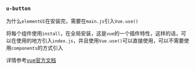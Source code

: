 ### `u-button`

为什么`elementUI`在安装完，需要在`main.js`引入`Vue.use()`

将每个组件使用`install`，在全局安装，这是`vue`的一个插件特性，这样的话，可以在使用的地方引入`index.js`，并且使用`Vue.use()`可以直接使用，可以不需要使用`components`的方式引入

详情参考[vue官方文档](https://cn.vuejs.org/v2/guide/plugins.html#%E5%BC%80%E5%8F%91%E6%8F%92%E4%BB%B6)